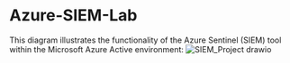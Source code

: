 # Azure-SIEM-Lab

This diagram illustrates the functionality of the Azure Sentinel (SIEM) tool within the Microsoft Azure Active environment:
![SIEM_Project drawio](https://github.com/user-attachments/assets/77a4c5ea-f97b-4bf4-9f60-f596eb89fd0c)

